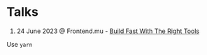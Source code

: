 # Talks

1. 24 June 2023 @ Frontend.mu - [Build Fast With The Right Tools](./nextjs-build-fast/slides.md)

Use `yarn`